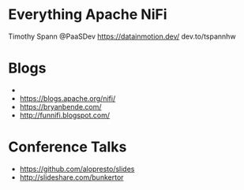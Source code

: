 # Everything Apache NiFi

Timothy Spann @PaaSDev
https://datainmotion.dev/
dev.to/tspannhw


# Blogs

* 
* https://blogs.apache.org/nifi/
* https://bryanbende.com/
* http://funnifi.blogspot.com/

# Conference Talks

* https://github.com/alopresto/slides
* http://slideshare.com/bunkertor
